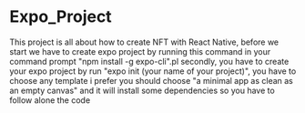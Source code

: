 # Expo_Project

This project is all about how to create NFT with React Native, before we start we have to create expo project by running this command in your command prompt "npm install -g expo-cli".pl
secondly, you have to create your expo project by run "expo init (your name of your project)", you have to choose any template i prefer you should choose "a minimal app as clean as an empty canvas" and it will install some dependencies so you have to follow alone the code 
